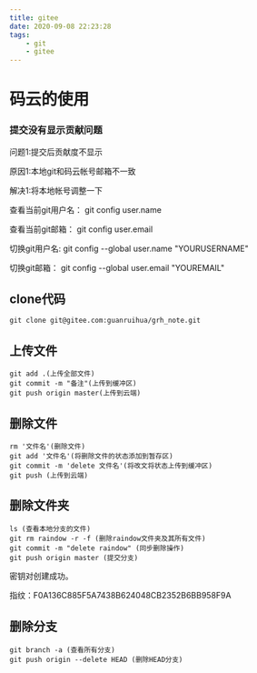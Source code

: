 ```yaml
---
title: gitee
date: 2020-09-08 22:23:28
tags: 
	- git
	- gitee
---
```


# 码云的使用



### 提交没有显示贡献问题

问题1:提交后贡献度不显示

原因1:本地git和码云帐号邮箱不一致

解决1:将本地帐号调整一下

查看当前git用户名： git config user.name 

查看当前git邮箱： git config user.email 

切换git用户名: git config --global user.name "YOURUSERNAME" 

切换git邮箱： git config --global user.email "YOUREMAIL"

## clone代码

`git clone git@gitee.com:guanruihua/grh_note.git`

## 上传文件

```git
git add .(上传全部文件)
git commit -m "备注"(上传到缓冲区)
git push origin master(上传到云端)
```

## 删除文件

```
rm '文件名'(删除文件)
git add '文件名'(将删除文件的状态添加到暂存区)
git commit -m 'delete 文件名'(将改文将状态上传到缓冲区)
git push (上传到云端)
```

## 删除文件夹

```git
ls (查看本地分支的文件)
git rm raindow -r -f (删除raindow文件夹及其所有文件)
git commit -m "delete raindow" (同步删除操作)
git push origin master (提交分支)
```

密钥对创建成功。

指纹：F0A136C885F5A7438B624048CB2352B6BB958F9A

## 删除分支

```git
git branch -a (查看所有分支)
git push origin --delete HEAD (删除HEAD分支)

```

